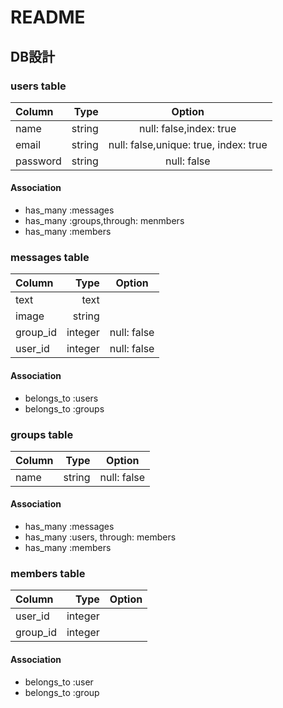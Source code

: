 # README

## DB設計

### users table

| Column     | Type        | Option                                |
|:-----------|------------:|:-------------------------------------:|
| name       | string      | null: false,index: true              |
| email      | string      | null: false,unique: true, index: true |
| password   | string      | null: false                           |

#### Association
* has_many :messages
* has_many :groups,through: menmbers
* has_many :members

### messages table

| Column     | Type        | Option                      |
|:-----------|------------:|:---------------------------:|
| text       | text        |                             |
| image      | string      |                             |
| group_id   | integer     | null: false                 |
| user_id    | integer     | null: false                 |

#### Association
* belongs_to :users
* belongs_to :groups

### groups table

| Column     | Type        | Option                      |
|:-----------|------------:|:---------------------------:|
| name       | string      | null: false                 |

#### Association
* has_many :messages
* has_many :users, through: members
* has_many :members

### members table

| Column     | Type        | Option                      |
|:-----------|------------:|:---------------------------:|
| user_id    | integer     |                             |
| group_id   | integer     |                             |


#### Association
* belongs_to :user
* belongs_to :group
